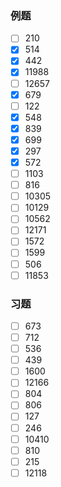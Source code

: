 ### 例题
- [ ] 210
- [x] 514
- [x] 442
- [x] 11988
- [ ] 12657
- [x] 679
- [ ] 122
- [x] 548
- [x] 839
- [x] 699
- [x] 297
- [x] 572
- [ ] 1103
- [ ] 816
- [ ] 10305
- [ ] 10129
- [ ] 10562
- [ ] 12171
- [ ] 1572
- [ ] 1599
- [ ] 506
- [ ] 11853
### 习题
- [ ] 673
- [ ] 712
- [ ] 536
- [ ] 439
- [ ] 1600
- [ ] 12166
- [ ] 804
- [ ] 806
- [ ] 127
- [ ] 246
- [ ] 10410
- [ ] 810
- [ ] 215
- [ ] 12118
